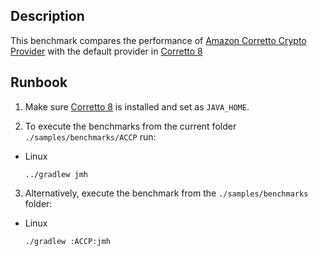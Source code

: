 ## Description
This benchmark compares the performance of [Amazon Corretto Crypto Provider](https://github.com/corretto/amazon-corretto-crypto-provider) with the default provider in [Corretto 8](https://docs.aws.amazon.com/corretto/latest/corretto-8-ug/downloads-list.html)

## Runbook
1. Make sure [Corretto 8](https://docs.aws.amazon.com/corretto/latest/corretto-8-ug/downloads-list.html) is installed
 and set as `JAVA_HOME`.

2. To execute the benchmarks from the current folder `./samples/benchmarks/ACCP` run: 
 * Linux
   ```
   ../gradlew jmh
   ```
   
3. Alternatively, execute the benchmark from the `./samples/benchmarks` folder:
 * Linux
   ```
   ./gradlew :ACCP:jmh
   ```
